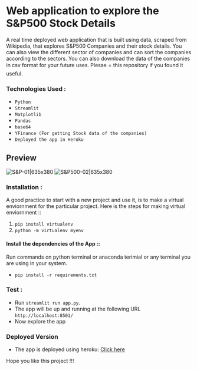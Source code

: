# Web application to explore the S&P500 Stock Details

A real time deployed web application that is built using data, scraped from Wikipedia, that explores S&P500 Companies and their stock details. You can also view the different sector of companies and can sort the companies according to the sectors. You can also download the data of the companies in csv format for your future uses.  Plesae ⭐ this repository if you found it useful. 

### Technologies Used :

* `Python`
* `Streamlit`
* `Matplotlib` 
* `Pandas`
* `base64`
* `YFinance (For getting Stock data of the companies)`
* `Deployed the app in Heroku`

## Preview
![S&P-01|635x380](Screenshots/S&P-01.PNG)
![S&P500-02|635x380](Screenshots/S&P500-02.PNG)

### Installation :

A good practice to start with a new project and use it, is to make a virtual enviornment for the particular project. Here is the steps for making virtual enviornment ::

1. `pip install virtualenv`
2. `python -m virtualenv myenv`

#### Install the dependencies of the App ::

Run commands on python terminal or anaconda terimial or any terminal you are using in your system.

* `pip install -r requirements.txt`

### Test :
* Run `streamlit run app.py`.
* The app will be up and running at the following URL `http://localhost:8501/`
* Now explore the app

### Deployed Version

* The app is deployed using heroku: [Click here](https://sandp500-stock-data.herokuapp.com/)

Hope you like this project !!! 
